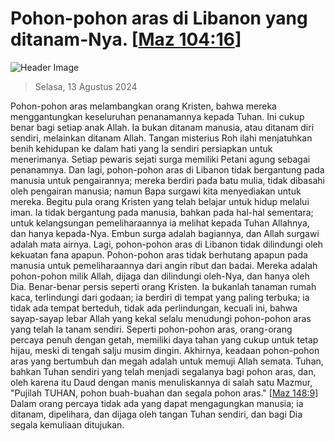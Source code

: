 
# Pohon-pohon aras di Libanon yang ditanam-Nya. [[Maz 104:16](http://alkitab.sabda.org/?Maz%20104:16)]

![Header Image](https://alkitab.app/slice/sunrise.jpg)

> Selasa, 13 Agustus 2024

Pohon-pohon aras melambangkan orang Kristen, bahwa mereka menggantungkan keseluruhan penanamannya kepada Tuhan. Ini cukup benar bagi setiap anak Allah. Ia bukan ditanam manusia, atau ditanam diri sendiri, melainkan ditanam Allah. Tangan misterius Roh ilahi menjatuhkan benih kehidupan ke dalam hati yang Ia sendiri persiapkan untuk menerimanya. Setiap pewaris sejati surga memiliki Petani agung sebagai penanamnya. Dan lagi, pohon-pohon aras di Libanon tidak bergantung pada manusia untuk pengairannya; mereka berdiri pada batu mulia, tidak dibasahi oleh pengairan manusia; namun Bapa surgawi kita menyediakan untuk mereka. Begitu pula orang Kristen yang telah belajar untuk hidup melalui iman. Ia tidak bergantung pada manusia, bahkan pada hal-hal sementara; untuk kelangsungan pemeliharaannya ia melihat kepada Tuhan Allahnya, dan hanya kepada-Nya. Embun surga adalah bagiannya, dan Allah surgawi adalah mata airnya. Lagi, pohon-pohon aras di Libanon tidak dilindungi oleh kekuatan fana apapun. Pohon-pohon aras tidak berhutang apapun pada manusia untuk pemeliharaannya dari angin ribut dan badai. Mereka adalah pohon-pohon milik Allah, dijaga dan dilindungi oleh-Nya, dan hanya oleh Dia. Benar-benar persis seperti orang Kristen. Ia bukanlah tanaman rumah kaca, terlindungi dari godaan; ia berdiri di tempat yang paling terbuka; ia tidak ada tempat berteduh, tidak ada perlindungan, kecuali ini, bahwa sayap-sayap lebar Allah yang kekal selalu menudungi pohon-pohon aras yang telah Ia tanam sendiri. Seperti pohon-pohon aras, orang-orang percaya penuh dengan getah, memiliki daya tahan yang cukup untuk tetap hijau, meski di tengah salju musim dingin. Akhirnya, keadaan pohon-pohon aras yang bertumbuh dan megah adalah untuk memuji Allah semata. Tuhan, bahkan Tuhan sendiri yang telah menjadi segalanya bagi pohon aras, dan, oleh karena itu Daud dengan manis menuliskannya di salah satu Mazmur, "Pujilah TUHAN, pohon buah-buahan dan segala pohon aras." [[Maz 148:9](http://alkitab.sabda.org/?Maz%20148:9)] Dalam orang percaya tidak ada yang dapat mengagungkan manusia; ia ditanam, dipelihara, dan dijaga oleh tangan Tuhan sendiri, dan bagi Dia segala kemuliaan ditujukan.
    